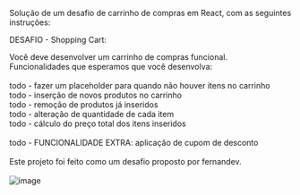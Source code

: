 Solução de um desafio de carrinho de compras em React, com as seguintes instruções:

DESAFIO - Shopping Cart:

Você deve desenvolver um carrinho de compras funcional.<br>
Funcionalidades que esperamos que você desenvolva:<br>
<br>
todo - fazer um placeholder para quando não houver itens no carrinho<br>
todo - inserção de novos produtos no carrinho<br>
todo - remoção de produtos já inseridos<br>
todo - alteração de quantidade de cada item <br>
todo - cálculo do preço total dos itens inseridos<br>
<br>
todo - FUNCIONALIDADE EXTRA: aplicação de cupom de desconto<br>
<br>
Este projeto foi feito como um desafio proposto por fernandev.<br>
<br>
![image](https://github.com/user-attachments/assets/b6b02b60-12dc-4edf-969e-d1549159ebed)
